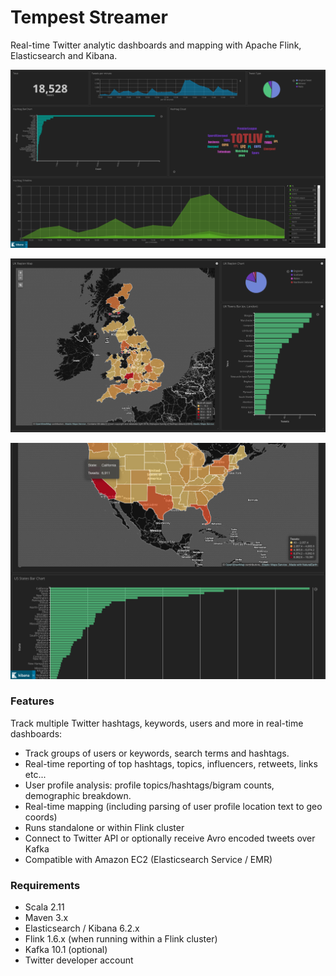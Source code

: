 # Tempest Streamer

Real-time Twitter analytic dashboards and mapping with Apache Flink, Elasticsearch and Kibana.

![Example Output](https://github.com/nwrs/tempest-streamer/blob/master/docs/images/screenshots/kibana-screenshot.jpg)

![Example Output](https://github.com/nwrs/tempest-streamer/blob/master/docs/images/screenshots/uk-mapping.jpg)

![Example Output](https://github.com/nwrs/tempest-streamer/blob/master/docs/images/screenshots/us-states.jpg)

### Features

Track multiple Twitter hashtags, keywords, users and more in real-time dashboards:

* Track groups of users or keywords, search terms and hashtags.
* Real-time reporting of top hashtags, topics, influencers, retweets, links etc...
* User profile analysis: profile topics/hashtags/bigram counts, demographic breakdown.
* Real-time mapping (including parsing of user profile location text to geo coords)
* Runs standalone or within Flink cluster
* Connect to Twitter API or optionally receive Avro encoded tweets over Kafka
* Compatible with Amazon EC2 (Elasticsearch Service / EMR)

### Requirements

* Scala 2.11
* Maven 3.x
* Elasticsearch / Kibana 6.2.x
* Flink 1.6.x (when running within a Flink cluster)
* Kafka 10.1 (optional)
* Twitter developer account

